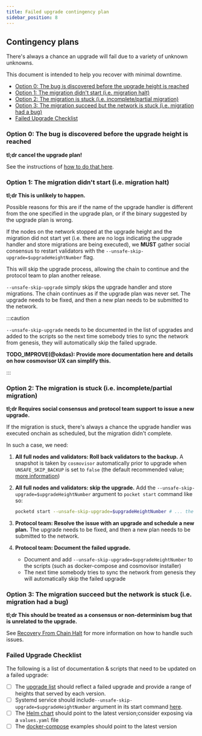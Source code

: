 ```yaml
---
title: Failed upgrade contingency plan
sidebar_position: 8
---
```


## Contingency plans <!-- omit in toc -->

There's always a chance an upgrade will fail due to a variety of unknown unknowns.

This document is intended to help you recover with minimal downtime.

- [Option 0: The bug is discovered before the upgrade height is reached](#option-0-the-bug-is-discovered-before-the-upgrade-height-is-reached)
- [Option 1: The migration didn't start (i.e. migration halt)](#option-1-the-migration-didnt-start-ie-migration-halt)
- [Option 2: The migration is stuck (i.e. incomplete/partial migration)](#option-2-the-migration-is-stuck-ie-incompletepartial-migration)
- [Option 3: The migration succeed but the network is stuck (i.e. migration had a bug)](#option-3-the-migration-succeed-but-the-network-is-stuck-ie-migration-had-a-bug)
- [Failed Upgrade Checklist](#failed-upgrade-checklist)

### Option 0: The bug is discovered before the upgrade height is reached

**tl;dr cancel the upgrade plan!**

See the instructions of [how to do that here](3_testing_upgrades.md#cancelling-the-upgrade-plan).

### Option 1: The migration didn't start (i.e. migration halt)

**tl;dr This is unlikely to happen.**

Possible reasons for this are if the name of the upgrade handler is different
from the one specified in the upgrade plan, or if the binary suggested by the
upgrade plan is wrong.

If the nodes on the network stopped at the upgrade height and the migration did not
start yet (i.e. there are no logs indicating the upgrade handler and store migrations are being executed),
we **MUST** gather social consensus to restart validators with the `--unsafe-skip-upgrade=$upgradeHeightNumber` flag.

This will skip the upgrade process, allowing the chain to continue and the protocol team to plan another release.

`--unsafe-skip-upgrade` simply skips the upgrade handler and store migrations.
The chain continues as if the upgrade plan was never set.
The upgrade needs to be fixed, and then a new plan needs to be submitted to the network.

:::caution

`--unsafe-skip-upgrade` needs to be documented in the list of upgrades and added
to the scripts so the next time somebody tries to sync the network from genesis,
they will automatically skip the failed upgrade.

**TODO_IMPROVE(@okdas): Provide more documentation here and details on how cosmovisor UX can simplify this.**

:::

### Option 2: The migration is stuck (i.e. incomplete/partial migration)

**tl;dr Requires social consensus and protocol team support to issue a new upgrade.**

If the migration is stuck, there's always a chance the upgrade handler was executed onchain as scheduled, but the migration didn't complete.

In such a case, we need:

1. **All full nodes and validators: Roll back validators to the backup.** A snapshot is taken by `cosmovisor` automatically prior to upgrade when `UNSAFE_SKIP_BACKUP` is set to `false` (the default recommended value; [more information](https://docs.cosmos.network/main/build/tooling/cosmovisor#command-line-arguments-and-environment-variables))

2. **All full nodes and validators: skip the upgrade.** Add the `--unsafe-skip-upgrade=$upgradeHeightNumber` argument to `pocket start` command like so:

   ```bash
   pocketd start --unsafe-skip-upgrade=$upgradeHeightNumber # ... the rest of the arguments
   ```

3. **Protocol team: Resolve the issue with an upgrade and schedule a new plan.** The upgrade needs to be fixed, and then a new plan needs to be submitted to the network.

4. **Protocol team: Document the failed upgrade.**

   - Document and add `--unsafe-skip-upgrade=$upgradeHeightNumber` to the scripts (such as docker-compose and cosmovisor installer)
   - The next time somebody tries to sync the network from genesis they will automatically skip the failed upgrade

<!-- TODO_IMPROVE(@okdas): new cosmovisor UX can simplify this -->

### Option 3: The migration succeed but the network is stuck (i.e. migration had a bug)

**tl;dr This should be treated as a consensus or non-determinism bug that is unrelated to the upgrade.**

See [Recovery From Chain Halt](9_recovery_from_chain_halt.md) for more information on how to handle such issues.

### Failed Upgrade Checklist

The following is a list of documentation & scripts that need to be updated on a failed upgrade:

- [ ] The [upgrade list](4_upgrade_list.md) should reflect a failed upgrade and provide a range of heights that served by each version.
- [ ] Systemd service should include`--unsafe-skip-upgrade=$upgradeHeightNumber` argument in its start command [here](https://github.com/pokt-network/poktroll/blob/main/tools/installer/full-node.sh).
- [ ] The [Helm chart](https://github.com/pokt-network/helm-charts/blob/main/charts/pocketd/templates/StatefulSet.yaml) should point to the latest version;consider exposing via a `values.yaml` file
- [ ] The [docker-compose](https://github.com/pokt-network/poktroll-docker-compose-example/tree/main/scripts) examples should point to the latest version
